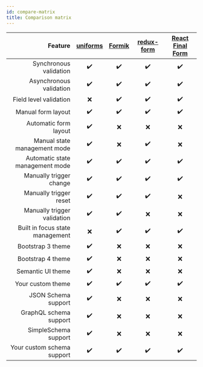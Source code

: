 ```yaml
---
id: compare-matrix
title: Comparison matrix
---
```


|                         Feature | [uniforms](https://github.com/vazco/uniforms) | [Formik](https://github.com/jaredpalmer/formik) | [redux-form](https://github.com/erikras/redux-form) | [React Final Form](https://github.com/final-form/react-final-form) |
| ------------------------------: | :-------------------------------------------: | :---------------------------------------------: | :-------------------------------------------------: | :----------------------------------------------------------------: |
|          Synchronous validation |              :heavy_check_mark:               |               :heavy_check_mark:                |                 :heavy_check_mark:                  |                         :heavy_check_mark:                         |
|         Asynchronous validation |              :heavy_check_mark:               |               :heavy_check_mark:                |                 :heavy_check_mark:                  |                         :heavy_check_mark:                         |
|          Field level validation |                      :x:                      |               :heavy_check_mark:                |                 :heavy_check_mark:                  |                         :heavy_check_mark:                         |
|              Manual form layout |              :heavy_check_mark:               |               :heavy_check_mark:                |                 :heavy_check_mark:                  |                         :heavy_check_mark:                         |
|           Automatic form layout |              :heavy_check_mark:               |                       :x:                       |                         :x:                         |                                :x:                                 |
|    Manual state management mode |              :heavy_check_mark:               |                       :x:                       |                 :heavy_check_mark:                  |                                :x:                                 |
| Automatic state management mode |              :heavy_check_mark:               |               :heavy_check_mark:                |                 :heavy_check_mark:                  |                         :heavy_check_mark:                         |
|         Manually trigger change |              :heavy_check_mark:               |               :heavy_check_mark:                |                 :heavy_check_mark:                  |                         :heavy_check_mark:                         |
|          Manually trigger reset |              :heavy_check_mark:               |               :heavy_check_mark:                |                 :heavy_check_mark:                  |                                :x:                                 |
|     Manually trigger validation |              :heavy_check_mark:               |               :heavy_check_mark:                |                         :x:                         |                                :x:                                 |
| Built in focus state management |                      :x:                      |               :heavy_check_mark:                |                 :heavy_check_mark:                  |                         :heavy_check_mark:                         |
|               Bootstrap 3 theme |              :heavy_check_mark:               |                       :x:                       |                         :x:                         |                                :x:                                 |
|               Bootstrap 4 theme |              :heavy_check_mark:               |                       :x:                       |                         :x:                         |                                :x:                                 |
|               Semantic UI theme |              :heavy_check_mark:               |                       :x:                       |                         :x:                         |                                :x:                                 |
|               Your custom theme |              :heavy_check_mark:               |               :heavy_check_mark:                |                 :heavy_check_mark:                  |                         :heavy_check_mark:                         |
|             JSON Schema support |              :heavy_check_mark:               |                       :x:                       |                         :x:                         |                                :x:                                 |
|          GraphQL schema support |              :heavy_check_mark:               |                       :x:                       |                         :x:                         |                                :x:                                 |
|            SimpleSchema support |              :heavy_check_mark:               |                       :x:                       |                         :x:                         |                                :x:                                 |
|      Your custom schema support |              :heavy_check_mark:               |               :heavy_check_mark:                |                 :heavy_check_mark:                  |                         :heavy_check_mark:                         |
